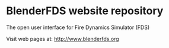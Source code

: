 # BlenderFDS website repository
The open user interface for Fire Dynamics Simulator (FDS)

Visit web pages at: http://www.blenderfds.org
